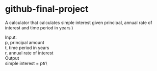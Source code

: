 # github-final-project
A calculator that calculates simple interest given principal, annual rate of interest and time period in years.\

Input:\
   p, principal amount\
   t, time period in years\
   r, annual rate of interest\
Output\
   simple interest = p*t*r\
